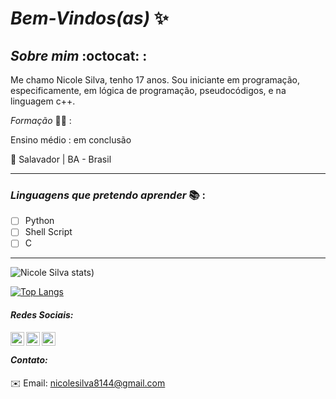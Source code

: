# _Bem-Vindos(as)_ :sparkles:  

            
## *_Sobre mim_* :octocat: :

Me chamo Nicole Silva, tenho 17 anos. Sou iniciante em programação, especificamente, em lógica de programação, pseudocódigos, e na linguagem c++.

 *_Formação_* :woman_student: :

Ensino médio : em conclusão 

:round_pushpin: Salavador | BA - Brasil
***
### *_Linguagens que pretendo aprender_* :books: :

- [ ] Python
- [ ] Shell Script
- [ ] C
***


![Nicole Silva stats](https://github-readme-stats.vercel.app/api?username=Nicolesilvaa&hide=contribs,prs&show_icons=true&theme=dark))

[![Top Langs](https://github-readme-stats.vercel.app/api/top-langs/?username=Nicolesilvaa&layout=compact&theme=dark)](https://github.com/anuraghazra/githubreadmestats)

#### _Redes Sociais:_

 <a href="https://www.instagram.com/b4dgallni/">
    <img align="left" alt="Nicole Instagram" width="22px" src="https://cdn.jsdelivr.net/npm/simple-icons@v3/icons/instagram.svg"/> 
          <a/>
         <a href="https://twitter.com/VersNs">
             <img align="left" alt="Nicole Twitter" width="22px" src="https://cdn.jsdelivr.net/npm/simple-icons@v3/icons/twitter.svg"/> 
               <a/>
            <a href="https://github.com/Nicolesilvaa">
              <img align="left" alt="Nicole Github" width="22px" src="https://cdn.jsdelivr.net/npm/simple-icons@v3/icons/github.svg"/>
               <a/>
                 <br/>
               
 #### _Contato:_              
:envelope: Email: nicolesilva8144@gmail.com
           
 
